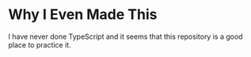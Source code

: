 # Why I Even Made This
I have never done TypeScript and it seems that this repository is a good place to practice it.

